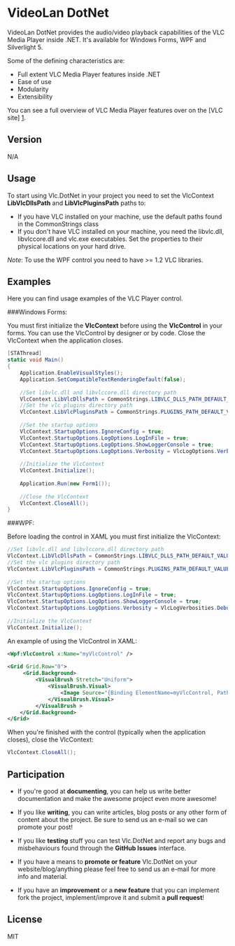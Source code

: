 VideoLan DotNet
=========

VideoLan DotNet provides the audio/video playback capabilities of the VLC Media Player inside .NET. It's available for Windows Forms, WPF and Silverlight 5.

Some of the defining characteristics are: 

  - Full extent VLC Media Player features inside .NET
  - Ease of use
  - Modularity
  - Extensibility 

You can see a full overview of VLC Media Player features over on the [VLC site] [1].

Version
----

N/A

Usage
--------------

To start using Vlc.DotNet in your project you need to set the VlcContext **LibVlcDllsPath** and **LibVlcPluginsPath** paths to:

- If you have VLC installed on your machine, use the default paths found in the CommonStrings class
- If you don't have VLC installed on your machine, you need the libvlc.dll, libvlccore.dll and vlc.exe executables. Set the properties to their physical locations on your hard drive.

*Note*: To use the WPF control you need to have >= 1.2 VLC libraries.

Examples
--------------

Here you can find usage examples of the VLC Player control.

###Windows Forms:

You must first initialize the **VlcContext** before using the **VlcControl** in your forms. You can use the VlcControl by designer or by code. Close the VlcContext when the application closes.

```csharp
[STAThread]
static void Main()
{
    Application.EnableVisualStyles();
    Application.SetCompatibleTextRenderingDefault(false);
 
    //Set libvlc.dll and libvlccore.dll directory path
    VlcContext.LibVlcDllsPath = CommonStrings.LIBVLC_DLLS_PATH_DEFAULT_VALUE_AMD64;
    //Set the vlc plugins directory path
    VlcContext.LibVlcPluginsPath = CommonStrings.PLUGINS_PATH_DEFAULT_VALUE_AMD64;
 
    //Set the startup options
    VlcContext.StartupOptions.IgnoreConfig = true;
    VlcContext.StartupOptions.LogOptions.LogInFile = true;
    VlcContext.StartupOptions.LogOptions.ShowLoggerConsole = true;
    VlcContext.StartupOptions.LogOptions.Verbosity = VlcLogOptions.Verbosities.Debug;
 
    //Initialize the VlcContext
    VlcContext.Initialize();
 
    Application.Run(new Form1());
 
    //Close the VlcContext
    VlcContext.CloseAll();
}
```

###WPF:

Before loading the control in XAML you must first initialize the VlcContext:

```csharp
//Set libvlc.dll and libvlccore.dll directory path
VlcContext.LibVlcDllsPath = CommonStrings.LIBVLC_DLLS_PATH_DEFAULT_VALUE_AMD64;
//Set the vlc plugins directory path
VlcContext.LibVlcPluginsPath = CommonStrings.PLUGINS_PATH_DEFAULT_VALUE_AMD64;
 
//Set the startup options
VlcContext.StartupOptions.IgnoreConfig = true;
VlcContext.StartupOptions.LogOptions.LogInFile = true;
VlcContext.StartupOptions.LogOptions.ShowLoggerConsole = true;
VlcContext.StartupOptions.LogOptions.Verbosity = VlcLogVerbosities.Debug;
 
//Initialize the VlcContext
VlcContext.Initialize();
```
An example of using the VlcControl in XAML:

```xml
<Wpf:VlcControl x:Name="myVlcControl" />
 
<Grid Grid.Row="0">
     <Grid.Background>
         <VisualBrush Stretch="Uniform">
             <VisualBrush.Visual>
                 <Image Source="{Binding ElementName=myVlcControl, Path=VideoSource}" />
             </VisualBrush.Visual>
         </VisualBrush >
    </Grid.Background>
</Grid>
```
When you're finished with the control (typically when the application closes), close the VlcContext:

```csharp
VlcContext.CloseAll();
```

Participation
--------------

- If you're good at **documenting**, you can help us write better documentation and make the awesome project even more awesome!

- If you like **writing**, you can write articles, blog posts or any other form of content about the project. Be sure to send us an e-mail so we can promote your post!

- If you like **testing** stuff you can test Vlc.DotNet and report any bugs and misbehaviours found through the **GitHub Issues** interface.

- If you have a means to **promote or feature** Vlc.DotNet on your website/blog/anything please feel free to send us an e-mail for more info and material.

- If you have an **improvement** or a **new feature** that you can implement fork the project, implement/improve it and submit a **pull request**!

License
----

MIT

[1]:https://www.videolan.org/vlc/features.html